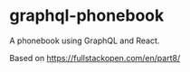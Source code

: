 # graphql-phonebook
A phonebook using GraphQL and React.

Based on https://fullstackopen.com/en/part8/
